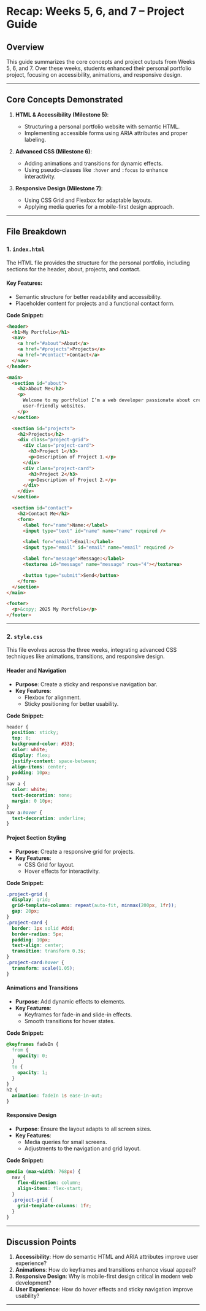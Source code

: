 # **Recap: Weeks 5, 6, and 7 – Project Guide**

## **Overview**

This guide summarizes the core concepts and project outputs from Weeks 5, 6, and 7. Over these weeks, students enhanced their personal portfolio project, focusing on accessibility, animations, and responsive design.

---

## **Core Concepts Demonstrated**

1. **HTML & Accessibility (Milestone 5)**:

   - Structuring a personal portfolio website with semantic HTML.
   - Implementing accessible forms using ARIA attributes and proper labeling.

2. **Advanced CSS (Milestone 6)**:

   - Adding animations and transitions for dynamic effects.
   - Using pseudo-classes like `:hover` and `:focus` to enhance interactivity.

3. **Responsive Design (Milestone 7)**:
   - Using CSS Grid and Flexbox for adaptable layouts.
   - Applying media queries for a mobile-first design approach.

---

## **File Breakdown**

### **1. `index.html`**

The HTML file provides the structure for the personal portfolio, including sections for the header, about, projects, and contact.

#### **Key Features**:

- Semantic structure for better readability and accessibility.
- Placeholder content for projects and a functional contact form.

**Code Snippet:**

```html
<header>
  <h1>My Portfolio</h1>
  <nav>
    <a href="#about">About</a>
    <a href="#projects">Projects</a>
    <a href="#contact">Contact</a>
  </nav>
</header>

<main>
  <section id="about">
    <h2>About Me</h2>
    <p>
      Welcome to my portfolio! I’m a web developer passionate about creating
      user-friendly websites.
    </p>
  </section>

  <section id="projects">
    <h2>Projects</h2>
    <div class="project-grid">
      <div class="project-card">
        <h3>Project 1</h3>
        <p>Description of Project 1.</p>
      </div>
      <div class="project-card">
        <h3>Project 2</h3>
        <p>Description of Project 2.</p>
      </div>
    </div>
  </section>

  <section id="contact">
    <h2>Contact Me</h2>
    <form>
      <label for="name">Name:</label>
      <input type="text" id="name" name="name" required />

      <label for="email">Email:</label>
      <input type="email" id="email" name="email" required />

      <label for="message">Message:</label>
      <textarea id="message" name="message" rows="4"></textarea>

      <button type="submit">Send</button>
    </form>
  </section>
</main>

<footer>
  <p>&copy; 2025 My Portfolio</p>
</footer>
```

---

### **2. `style.css`**

This file evolves across the three weeks, integrating advanced CSS techniques like animations, transitions, and responsive design.

#### **Header and Navigation**

- **Purpose**: Create a sticky and responsive navigation bar.
- **Key Features**:
  - Flexbox for alignment.
  - Sticky positioning for better usability.

**Code Snippet:**

```css
header {
  position: sticky;
  top: 0;
  background-color: #333;
  color: white;
  display: flex;
  justify-content: space-between;
  align-items: center;
  padding: 10px;
}
nav a {
  color: white;
  text-decoration: none;
  margin: 0 10px;
}
nav a:hover {
  text-decoration: underline;
}
```

#### **Project Section Styling**

- **Purpose**: Create a responsive grid for projects.
- **Key Features**:
  - CSS Grid for layout.
  - Hover effects for interactivity.

**Code Snippet:**

```css
.project-grid {
  display: grid;
  grid-template-columns: repeat(auto-fit, minmax(200px, 1fr));
  gap: 20px;
}
.project-card {
  border: 1px solid #ddd;
  border-radius: 5px;
  padding: 10px;
  text-align: center;
  transition: transform 0.3s;
}
.project-card:hover {
  transform: scale(1.05);
}
```

#### **Animations and Transitions**

- **Purpose**: Add dynamic effects to elements.
- **Key Features**:
  - Keyframes for fade-in and slide-in effects.
  - Smooth transitions for hover states.

**Code Snippet:**

```css
@keyframes fadeIn {
  from {
    opacity: 0;
  }
  to {
    opacity: 1;
  }
}
h2 {
  animation: fadeIn 1s ease-in-out;
}
```

#### **Responsive Design**

- **Purpose**: Ensure the layout adapts to all screen sizes.
- **Key Features**:
  - Media queries for small screens.
  - Adjustments to the navigation and grid layout.

**Code Snippet:**

```css
@media (max-width: 768px) {
  nav {
    flex-direction: column;
    align-items: flex-start;
  }
  .project-grid {
    grid-template-columns: 1fr;
  }
}
```

---

## **Discussion Points**

1. **Accessibility**: How do semantic HTML and ARIA attributes improve user experience?
2. **Animations**: How do keyframes and transitions enhance visual appeal?
3. **Responsive Design**: Why is mobile-first design critical in modern web development?
4. **User Experience**: How do hover effects and sticky navigation improve usability?

---
